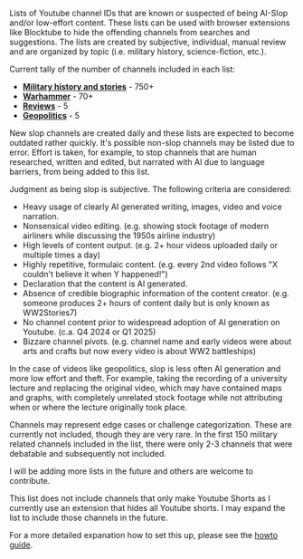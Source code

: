 Lists of Youtube channel IDs that are known or suspected of being AI-Slop and/or low-effort content. These lists can be used with browser extensions like Blocktube to hide the offending channels from searches and suggestions. The lists are created by subjective, individual, manual review and are organized by topic (i.e. military history, science-fiction, etc.).

Current tally of the number of channels included in each list:
* [**Military history and stories**](Military.txt) - 750+
* [**Warhammer**](Warhammer.txt) - 70+
* [**Reviews**](Reviews.txt) - 5
* [**Geopolitics**](Geopolitics.txt) - 5

New slop channels are created daily and these lists are expected to become outdated rather quickly. It's possible non-slop channels may be listed due to error. Effort is taken, for example, to stop channels that are human researched, written and edited, but narrated with AI due to language barriers, from being added to this list.

Judgment as being slop is subjective. The following criteria are considered:
* Heavy usage of clearly AI generated writing, images, video and voice narration.
* Nonsensical video editing. (e.g. showing stock footage of modern airliners while discussing the 1950s airline industry)
* High levels of content output. (e.g. 2+ hour videos uploaded daily or multiple times a day)
* Highly repetitive, formulaic content. (e.g. every 2nd video follows "X couldn't believe it when Y happened!")
* Declaration that the content is AI generated.
* Absence of credible biographic information of the content creator. (e.g. someone produces 2+ hours of content daily but is only known as WW2Stories7)
* No channel content prior to widespread adoption of AI generation on Youtube. (c.a. Q4 2024 or Q1 2025)
* Bizzare channel pivots. (e.g. channel name and early videos were about arts and crafts but now every video is about WW2 battleships)

In the case of videos like geopolitics, slop is less often AI generation and more low effort and theft. For example, taking the recording of a university lecture and replacing the original video, which may have contained maps and graphs, with completely unrelated stock footage while not attributing when or where the lecture originally took place.

Channels may represent edge cases or challenge categorization. These are currently not included, though they are very rare. In the first 150 military related channels included in the list, there were only 2-3 channels that were debatable and subsequently not included.  

I will be adding more lists in the future and others are welcome to contribute.

This list does not include channels that only make Youtube Shorts as I currently use an extension that hides all Youtube shorts. I may expand the list to include those channels in the future.

For a more detailed expanation how to set this up, please see the [howto guide](Howto.md).
